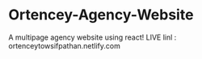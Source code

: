 # Ortencey-Agency-Website
A multipage agency website using react!
LIVE linl : ortenceytowsifpathan.netlify.com
